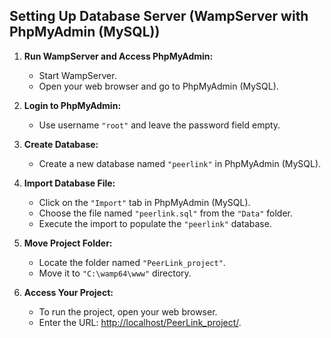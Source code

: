 ## Setting Up Database Server (WampServer with PhpMyAdmin (MySQL))

1. **Run WampServer and Access PhpMyAdmin:**
   - Start WampServer.
   - Open your web browser and go to PhpMyAdmin (MySQL).

2. **Login to PhpMyAdmin:**
   - Use username `"root"` and leave the password field empty.

3. **Create Database:**
   - Create a new database named `"peerlink"` in PhpMyAdmin (MySQL).

4. **Import Database File:**
   - Click on the `"Import"` tab in PhpMyAdmin (MySQL).
   - Choose the file named `"peerlink.sql"` from the `"Data"` folder.
   - Execute the import to populate the `"peerlink"` database.

5. **Move Project Folder:**
   - Locate the folder named `"PeerLink_project"`.
   - Move it to `"C:\wamp64\www"` directory.

6. **Access Your Project:**
   - To run the project, open your web browser.
   - Enter the URL: [http://localhost/PeerLink_project/](http://localhost/PeerLink_project/).
